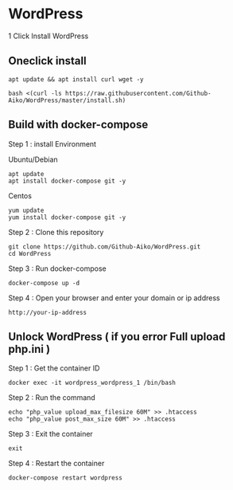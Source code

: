 # WordPress
 1 Click Install WordPress

## Oneclick install
```
apt update && apt install curl wget -y

```

```
bash <(curl -ls https://raw.githubusercontent.com/Github-Aiko/WordPress/master/install.sh)

```
## Build with docker-compose 
Step 1 : install Environment

Ubuntu/Debian
```
apt update
apt install docker-compose git -y

```

Centos
```
yum update
yum install docker-compose git -y

```

Step 2 : Clone this repository
```
git clone https://github.com/Github-Aiko/WordPress.git
cd WordPress
```

Step 3 : Run docker-compose
```
docker-compose up -d
```

Step 4 : Open your browser and enter your domain or ip address
```
http://your-ip-address
```

## Unlock WordPress ( if you error Full upload php.ini )

Step 1 : Get the container ID

```
docker exec -it wordpress_wordpress_1 /bin/bash
```

Step 2 : Run the command

```
echo "php_value upload_max_filesize 60M" >> .htaccess
echo "php_value post_max_size 60M" >> .htaccess
```

Step 3 : Exit the container

```
exit
```

Step 4 : Restart the container

```
docker-compose restart wordpress
```